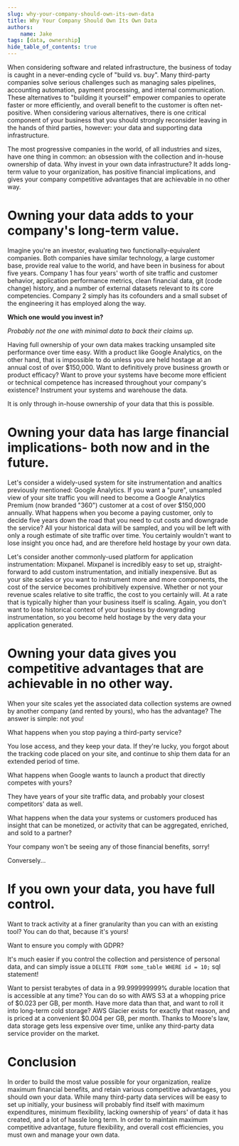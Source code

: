 ```yaml
---
slug: why-your-company-should-own-its-own-data
title: Why Your Company Should Own Its Own Data
authors:
    name: Jake
tags: [data, ownership]
hide_table_of_contents: true
---
```


When considering software and related infrastructure, the business of today is caught in a never-ending cycle of "build vs. buy". Many third-party companies solve serious challenges such as managing sales pipelines, accounting automation, payment processing, and internal communication. These alternatives to "building it yourself" empower companies to operate faster or more efficiently, and overall benefit to the customer is often net-positive. When considering various alternatives, there is one critical component of your business that you should strongly reconsider leaving in the hands of third parties, however: your data and supporting data infrastructure.

<!--truncate-->

The most progressive companies in the world, of all industries and sizes, have one thing in common: an obsession with the collection and in-house ownership of data. Why invest in your own data infrastructure? It adds long-term value to your organization, has positive financial implications, and gives your company competitive advantages that are achievable in no other way.

# Owning your data adds to your company's long-term value.

Imagine you're an investor, evaluating two functionally-equivalent companies. Both companies have similar technology, a large customer base, provide real value to the world, and have been in business for about five years. Company 1 has four years' worth of site traffic and customer behavior, application performance metrics, clean financial data, git (code change) history, and a number of external datasets relevant to its core competencies. Company 2 simply has its cofounders and a small subset of the engineering it has employed along the way.

**Which one would you invest in?**

*Probably not the one with minimal data to back their claims up.*

Having full ownership of your own data makes tracking unsampled site performance over time easy. With a product like Google Analytics, on the other hand, that is impossible to do unless you are held hostage at an annual cost of over $150,000. Want to definitively prove business growth or product efficacy? Want to prove your systems have become more efficient or technical competence has increased throughout your company's existence? Instrument your systems and warehouse the data.

It is only through in-house ownership of your data that this is possible.

# Owning your data has large financial implications- both now and in the future.

Let's consider a widely-used system for site instrumentation and analtics previously mentioned: Google Analytics. If you want a "pure", unsampled view of your site traffic you will need to become a Google Analytics Premium (now branded "360") customer at a cost of over $150,000 annually. What happens when you become a paying customer, only to decide five years down the road that you need to cut costs and downgrade the service? All your historical data will be sampled, and you will be left with only a rough estimate of site traffic over time. You certainly wouldn't want to lose insight you once had, and are therefore held hostage by your own data.

Let's consider another commonly-used platform for application instrumentation: Mixpanel. Mixpanel is incredibly easy to set up, straight-forward to add custom instrumentation, and initially inexpensive. But as your site scales or you want to instrument more and more components, the cost of the service becomes prohibitively expensive. Whether or not your revenue scales relative to site traffic, the cost to you certainly will. At a rate that is typically higher than your business itself is scaling. Again, you don't want to lose historical context of your business by downgrading instrumentation, so you become held hostage by the very data your application generated.

# Owning your data gives you competitive advantages that are achievable in no other way.

When your site scales yet the associated data collection systems are owned by another company (and rented by yours), who has the advantage? The answer is simple: not you!

What happens when you stop paying a third-party service?

You lose access, and they keep your data. If they're lucky, you forgot about the tracking code placed on your site, and continue to ship them data for an extended period of time.

What happens when Google wants to launch a product that directly competes with yours?

They have years of your site traffic data, and probably your closest competitors' data as well.

What happens when the data your systems or customers produced has insight that can be monetized, or activity that can be aggregated, enriched, and sold to a partner?

Your company won't be seeing any of those financial benefits, sorry!

Conversely...

# If you own your data, you have full control.

Want to track activity at a finer granularity than you can with an existing tool? You can do that, because it's yours!

Want to ensure you comply with GDPR?

It's much easier if you control the collection and persistence of personal data, and can simply issue a `DELETE FROM some_table WHERE id = 10;` sql statement!

Want to persist terabytes of data in a 99.999999999% durable location that is accessible at any time? You can do so with AWS S3 at a whopping price of $0.023 per GB, per month. Have more data than that, and want to roll it into long-term cold storage? AWS Glacier exists for exactly that reason, and is priced at a convenient $0.004 per GB, per month. Thanks to Moore's law, data storage gets less expensive over time, unlike any third-party data service provider on the market.

# Conclusion

In order to build the most value possible for your organization, realize maximum financial benefits, and retain various competitive advantages, you should own your data. While many third-party data services will be easy to set up initially, your business will probably find itself with maximum expenditures, minimum flexibility, lacking ownership of years' of data it has created, and a lot of hassle long term. In order to maintain maximum competitive advantage, future flexibility, and overall cost efficiencies, you must own and manage your own data.
